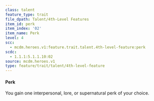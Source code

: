 ```yaml
---
class: talent
feature_type: trait
file_dpath: Talent/4th-Level Features
item_id: perk
item_index: '02'
item_name: Perk
level: 4
scc:
  - mcdm.heroes.v1:feature.trait.talent.4th-level-feature:perk
scdc:
  - 1.1.1:5.1.1.10:02
source: mcdm.heroes.v1
type: feature/trait/talent/4th-level-feature
---
```


#### Perk

You gain one interpersonal, lore, or supernatural perk of your choice.
